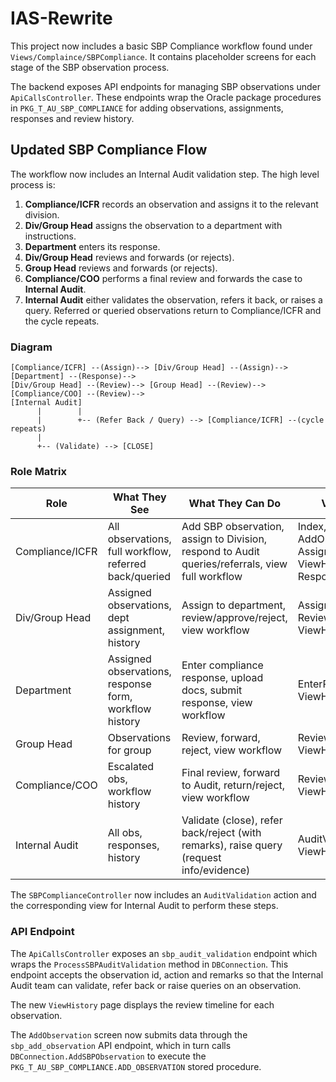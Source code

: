 # IAS-Rewrite

This project now includes a basic SBP Compliance workflow found under
`Views/Complaince/SBPCompliance`. It contains placeholder screens for each
stage of the SBP observation process.

The backend exposes API endpoints for managing SBP observations under
`ApiCallsController`. These endpoints wrap the Oracle package procedures in
`PKG_T_AU_SBP_COMPLIANCE` for adding observations, assignments, responses and
review history.

## Updated SBP Compliance Flow

The workflow now includes an Internal Audit validation step. The high level process is:

1. **Compliance/ICFR** records an observation and assigns it to the relevant division.
2. **Div/Group Head** assigns the observation to a department with instructions.
3. **Department** enters its response.
4. **Div/Group Head** reviews and forwards (or rejects).
5. **Group Head** reviews and forwards (or rejects).
6. **Compliance/COO** performs a final review and forwards the case to **Internal Audit**.
7. **Internal Audit** either validates the observation, refers it back, or raises a query.
   Referred or queried observations return to Compliance/ICFR and the cycle repeats.

### Diagram

```
[Compliance/ICFR] --(Assign)--> [Div/Group Head] --(Assign)--> [Department] --(Response)-->
[Div/Group Head] --(Review)--> [Group Head] --(Review)--> [Compliance/COO] --(Review)-->
[Internal Audit]
      |        |
      |        +-- (Refer Back / Query) --> [Compliance/ICFR] --(cycle repeats)
      |
      +-- (Validate) --> [CLOSE]
```

### Role Matrix

| **Role**        | **What They See**                                      | **What They Can Do**                                                                            | **Views Used**                                                     |
| --------------- | ------------------------------------------------------ | ----------------------------------------------------------------------------------------------- | ------------------------------------------------------------------ |
| Compliance/ICFR | All observations, full workflow, referred back/queried | Add SBP observation, assign to Division, respond to Audit queries/referrals, view full workflow | Index, AddObservation, AssignDivision, ViewHistory, RespondToAudit |
| Div/Group Head  | Assigned observations, dept assignment, history        | Assign to department, review/approve/reject, view workflow                                      | AssignDepartment, ReviewResponse, ViewHistory                      |
| Department      | Assigned observations, response form, workflow history | Enter compliance response, upload docs, submit response, view workflow                          | EnterResponse, ViewHistory                                         |
| Group Head      | Observations for group                                 | Review, forward, reject, view workflow                                                          | ReviewByGroupHead, ViewHistory                                     |
| Compliance/COO  | Escalated obs, workflow history                        | Final review, forward to Audit, return/reject, view workflow                                    | ReviewByCompliance, ViewHistory                                    |
| Internal Audit  | All obs, responses, history                            | Validate (close), refer back/reject (with remarks), raise query (request info/evidence)         | AuditValidation, ViewHistory                                       |

The `SBPComplianceController` now includes an `AuditValidation` action and the
corresponding view for Internal Audit to perform these steps.

### API Endpoint

The `ApiCallsController` exposes an `sbp_audit_validation` endpoint which wraps
the `ProcessSBPAuditValidation` method in `DBConnection`. This endpoint accepts
the observation id, action and remarks so that the Internal Audit team can
validate, refer back or raise queries on an observation.

The new `ViewHistory` page displays the review timeline for each observation.

The `AddObservation` screen now submits data through the `sbp_add_observation`
API endpoint, which in turn calls `DBConnection.AddSBPObservation` to execute
the `PKG_T_AU_SBP_COMPLIANCE.ADD_OBSERVATION` stored procedure.
